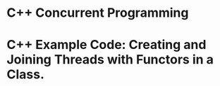 # C++ Concurrent Programming
# C++ Example Code: Creating and Joining Threads with Functors in a Class.
